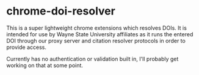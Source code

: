 # chrome-doi-resolver

This is a super lightweight chrome extensions which resolves DOIs. It is intended for use by Wayne State University affiliates as it runs the entered DOI through our proxy server and citation resolver protocols in order to provide access.

Currently has no authentication or validation built in, I'll probably get working on that at some point.
